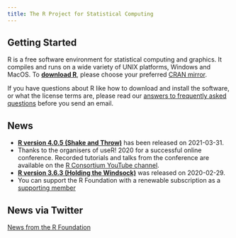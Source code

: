```yaml
---
title: The R Project for Statistical Computing
---
```


## Getting Started

R is a free software environment for statistical computing and graphics. It compiles and runs on a wide variety of UNIX platforms, Windows and MacOS. To **[download R](https://cran.r-project.org/mirrors.html)**, please choose your preferred [CRAN mirror](https://cran.r-project.org/mirrors.html).

If you have questions about R like how to download and install the software, or what the license terms are, please read our [answers to frequently asked questions](https://cran.R-project.org/faqs.html) before you send an email.

## News
-   [**R version 4.0.5 (Shake and Throw)**](https://cran.r-project.org/src/base/R-4)
    has been released on 2021-03-31.
-   Thanks to the organisers of useR! 2020 for a successful online conference. Recorded tutorials and talks from the conference are available on the
    [R Consortium YouTube channel](https://www.youtube.com/channel/UC_R5smHVXRYGhZYDJsnXTwg/playlists).
-   [**R version 3.6.3 (Holding the Windsock)**](https://cran.r-project.org/src/base/R-3/)
    was released on 2020-02-29.
- You can support the R Foundation with a renewable subscription as a
  [supporting member](https://www.r-project.org/foundation//donations.html)
  
## News via Twitter

<a class="twitter-timeline"
 href="https://twitter.com/_R_Foundation?ref_src=twsrc%5Etfw"
 data-width="400"
 data-show-replies="false"
 data-chrome="noheader,nofooter,noborders"
 data-dnt="true"
 data-tweet-limit="3">News from the R Foundation</a>
<script async
 src="https://platform.twitter.com/widgets.js"
 charset="utf-8"></script>

<!--- (Boilerplate for release run-in)
-   [**R version 3.1.3 (Smooth Sidewalk) prerelease versions**](https://cran.r-project.org/src/base-prerelease/) will appear starting February 28. Final release is scheduled for 2015-03-09.
-->
